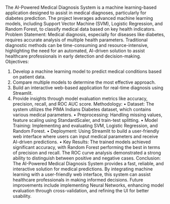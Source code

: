 The AI-Powered Medical Diagnosis System is a machine learning-based application designed to assist in medical diagnoses, particularly for diabetes prediction. The project leverages advanced machine learning models, including Support Vector Machine (SVM), Logistic Regression, and Random Forest, to classify medical data based on key health indicators.
Problem Statement:
Medical diagnosis, especially for diseases like diabetes, requires accurate analysis of multiple health parameters. Traditional diagnostic methods can be time-consuming and resource-intensive, highlighting the need for an automated, AI-driven solution to assist healthcare professionals in early detection and decision-making.
Objectives:
1.	Develop a machine learning model to predict medical conditions based on patient data.
2.	Compare multiple models to determine the most effective approach.
3.	Build an interactive web-based application for real-time diagnosis using Streamlit.
4.	Provide insights through model evaluation metrics like accuracy, precision, recall, and ROC AUC score.
Methodology:
•	Dataset: The system utilizes the PIMA Indians Diabetes dataset, which contains various medical parameters.
•	Preprocessing: Handling missing values, feature scaling using StandardScaler, and train-test splitting.
•	Model Training: Implementing and evaluating SVM, Logistic Regression, and Random Forest.
•	Deployment: Using Streamlit to build a user-friendly web interface where users can input medical parameters and receive AI-driven predictions.
•	Key Results: The trained models achieved significant accuracy, with Random Forest performing the best in terms of precision and recall. The ROC curve analysis demonstrated a strong ability to distinguish between positive and negative cases.
Conclusion:
The AI-Powered Medical Diagnosis System provides a fast, reliable, and interactive solution for medical predictions. By integrating machine learning with a user-friendly web interface, this system can assist healthcare professionals in making informed decisions. Future improvements include implementing Neural Networks, enhancing model evaluation through cross-validation, and refining the UI for better usability.
